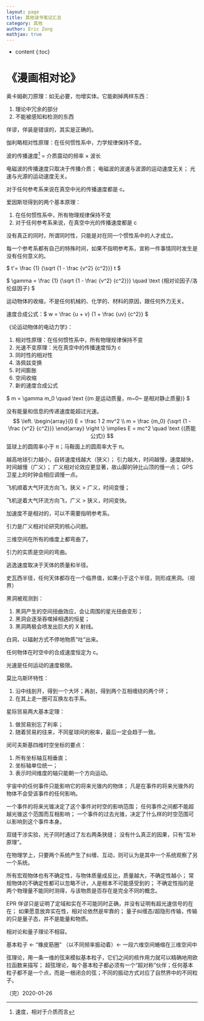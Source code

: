 ```yaml
---
layout: page
title: 其他读书笔记汇总
category: 其他
author: Eric Zong
mathjax: true
---
```


* content
{:toc}
# 《漫画相对论》

奥卡姆剃刀原理：如无必要，勿增实体。它能剃掉两样东西：

1. 理论中冗余的部分
2. 不能被感知和检测的东西

佯谬，佯装是错误的，其实是正确的。

伽利略相对性原理：在任何惯性系中，力学规律保持不变。

波的传播速度[^1] = 介质震动的频率 × 波长

[^1]: 速度，相对于介质而言

电磁波的传播速度只取决于传播介质；
电磁波的波速与波源的运动速度无关；
光速与光源的运动速度无关。

对于任何参考系来说在真空中光的传播速度都是 c。

爱因斯坦得到的两个基本原理：

1. 在任何惯性系中，所有物理规律保持不变
2. 对于任何参考系来说，在真空中光的传播速度都是 c

没有真正的同时，所谓同时性，只能是对在同一个惯性系中的人才成立。

每一个参考系都有自己的特殊时间，如果不指明参考系，宣称一件事情同时发生是没有任何意义的。

$ t'= \frac {1} {\sqrt {1 - \frac {v^2} {c^2}}} t $

$ \gamma = \frac {1} {\sqrt {1 - \frac {v^2} {c^2}}} \quad \text {相对论因子/洛伦兹因子} $

运动物体的收缩，不是任何机械的、化学的、材料的原因，跟任何外力无关。

速度合成公式：$ w = \frac {u + v} {1 + \frac {uv} {c^2}} $

《论运动物体的电动力学》：

1. 相对性原理：在任何惯性系中，所有物理规律保持不变
2. 光速不变原理：光在真空中的传播速度恒为 c
3. 同时性的相对性
4. 洛佩兹变换
5. 时间膨胀
6. 空间收缩
7. 新的速度合成公式

$ m = \gamma m_0 \quad \text {(m 是运动质量，m~0~ 是相对静止质量)} $ 

没有能量和信息的传递速度能超过光速。
$$
\left.
\begin{array}{l}
E = \frac 1 2 mv^2 \\
m = \frac {m_0} {\sqrt {1 - \frac {v^2} {c^2}}}
\end{array}
\right \}
\implies E = mc^2 \quad \text {(质能公式)}
$$
篮球上的圆周率小于 π；马鞍面上的圆周率大于 π。

越高地球引力越小，自转速度线越大（狭义）；
引力越大，时间越慢，速度越快，时间越慢（广义）；
广义相对论效应更显著，故山脚的钟比山顶的慢一点；
GPS 卫星上的时钟会相应调慢一点。

飞机顺着大气环流方向飞，狭义 > 广义，时间变慢；

飞机逆着大气环流方向飞，广义 > 狭义，时间变快。

加速度不是相对的，可以不需要指明参考系。

引力是广义相对论研究的核心问题。

三维空间在所有的维度上都弯曲了。

引力的实质是空间的弯曲。

逃逸速度取决于天体的质量和半径。

史瓦西半径，任何天体都存在一个临界值，如果小于这个半径，则形成黑洞。（视界）

黑洞被观测到：

1. 黑洞产生的空间扭曲效应，会让周围的星光扭曲变形；
2. 黑洞会逐渐吞噬掉相遇的恒星；
3. 黑洞两极会喷发出巨大的 X 射线。

白洞，以辐射方式不停地物质“吐”出来。

任何物体在时空中的合成速度恒定为 c。

光速是任何运动的速度极限。

莫比乌斯环特性：

1. 沿中线剖开，得到一个大环；再剖，得到两个互相缠绕的两个环；
2. 在其上走一圈可互换左右手系。

星际贸易两大基本定理：

1. 做贸易别忘了利率；
2. 随着贸易的往来，不同星球间的税率，最后一定会趋于一致。

闵可夫斯基四维时空坐标的要点：

1. 所有坐标轴互相垂直；
2. 坐标轴单位统一；
3. 表示时间维度的轴只能朝一个方向运动。

宇宙中的任何事件只能影响它的将来光锥内的物体；
凡是在事件的将来光锥外的物体不会受该事件的任何影响。

一个事件的将来光锥决定了这个事件对时空的影响范围；
任何事件之间都不能超越光锥这个范围而互相影响；
一个事件的过去光锥，决定了什么样的时空范围可以影响到这个事件本身。

双缝干涉实验，光子同时通过了左右两条狭缝；
没有什么真正的因果，只有“互补原理”。

在物理学上，只要两个系统产生了纠缠、互动，则可认为是其中一个系统观察了另一个系统。

所有宏观物体也有不确定性，与物体质量成反比，质量越大，不确定性越小；
常规物体的不确定性都可以忽略不计，人是根本不可能感受到的；
不确定性指的是两个物理量不能同时测得，与该物质是否存在是完全不同的概念。

EPR 佯谬只是证明了定域和实在不可能同时正确，并没有证明有超光速信号的在在；
如果愿意放弃实在性，相对论依然是牢靠的；
量子纠缠态/超隐形传输，传输的只是量子态，并不是能量和物质。

相对论和量子理论不相容。

基本粒子 ← “橡皮筋圈” （以不同频率振动着）← 一段六维空间蜷缩在三维空间中

弦理论，用一条一维的弦来模拟基本粒子，它们之间的核作用力就可以精确地用欧拉函数来描写；
超弦理论，每个基本粒子都必须有一个“超对称”伙伴；任何基本粒子都不是一个点，而是一根闭合的弦；不同的振动方式对应了自然界中的不同粒子。

（完）2020-01-26